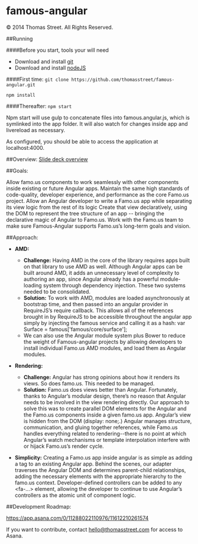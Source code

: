 # famous-angular

&copy; 2014 Thomas Street.  All Rights Reserved.

##Running

####Before you start, tools your will need
* Download and install [git](http://git-scm.com/downloads)
* Download and install [nodeJS](http://nodejs.org/download/)

####First time:
`git clone https://github.com/thomasstreet/famous-angular.git`

`npm install`

####Thereafter:
`npm start`

Npm start will use gulp to concatenate files into famous.angular.js, which is symlinked into the app folder. It will also watch for changes inside app and livereload as necessary.

As configured, you should be able to access the application at localhost:4000.

##Overview:
[Slide deck overview](http://thomas-street.s3.amazonaws.com/famous-angular-overview.pdf)

##Goals:

Allow famo.us components to work seamlessly with other components inside existing or future Angular apps.
Maintain the same high standards of code-quality,  developer experience,  and performance as the core Famo.us project.
Allow an Angular developer to write a Famo.us app while separating its view logic from the rest of its logic
Create that view declaratively, using the DOM to represent the tree structure of an app -- bringing the declarative magic of Angular to Famo.us.
Work with the Famo.us team to make sure Famous-Angular supports Famo.us’s long-term goals and vision.

##Approach:

* **AMD:**
  * **Challenge:** Having AMD in the core of the library requires apps built on that library to use AMD as well. Although Angular apps can be built around AMD, it adds an unnecessary level of complexity to authoring an app, since Angular already has a powerful module-loading system through dependency injection. These two systems needed to be consolidated.
  * **Solution:** To work with AMD, modules are loaded asynchronously at bootstrap time, and then passed into an angular provider in RequireJS’s require callback. This allows all of the references brought in by RequireJS to be accessible throughout the angular app simply by injecting the famous service and calling it as a hash: var Surface = famous['famous/core/surface'];
  * We can also use the Angular module system plus Bower to reduce the weight of Famous-angular projects by allowing developers to install individual Famo.us AMD modules, and load them as Angular modules.

* **Rendering:** 
  * **Challenge:** Angular has strong opinions about how it renders its views. So does famo.us. This needed to be managed.
  * **Solution:** Famo.us does views better than Angular. Fortunately, thanks to Angular’s modular design, there’s no reason that Angular needs to be involved in the view rendering directly. Our approach to solve this was to create parallel DOM elements for the Angular and the Famo.us components inside a given famo.us app.  Angular’s view is hidden from the DOM (display: none;.) Angular manages structure, communication, and gluing together references, while Famo.us handles everything related to rendering--there is no point at which Angular’s watch mechanisms or template interpolation interfere with or hijack Famo.us’s render cycle. 
* **Simplicity:** Creating a Famo.us app inside angular is as simple as adding a <fa-app></fa-app> tag to an existing Angular app. Behind the scenes, our adapter traverses the Angular DOM and determines parent-child relationships, adding the necessary elements with the appropriate hierarchy to the famo.us context.  Developer-defined controllers can be added to any <fa-...> element, allowing the developer to continue to use Angular’s controllers as the atomic unit of component logic. 

##Development Roadmap:

https://app.asana.com/0/11288022110976/11612210261574

If you want to contribute, contact hello@thomasstreet.com for access to Asana.
